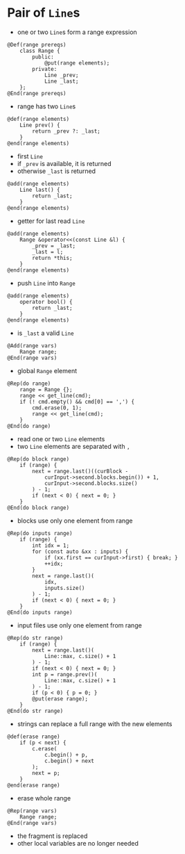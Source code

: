 # Pair of `Line`s
* one or two `Line`s form a range expression

```
@Def(range prereqs)
	class Range {
		public:
			@put(range elements);
		private:
			Line _prev;
			Line _last;
	};
@End(range prereqs)
```
* range has two `Line`s

```
@def(range elements)
	Line prev() {
		return _prev ?: _last;
	}
@end(range elements)
```
* first `Line`
* if `_prev` is available, it is returned
* otherwise `_last` is returned

```
@add(range elements)
	Line last() {
		return _last;
	}
@end(range elements)
```
* getter for last read `Line`

```
@add(range elements)
	Range &operator<<(const Line &l) {
		_prev = _last;
		_last = l;
		return *this;
	}
@end(range elements)
```
* push `Line` into `Range`

```
@add(range elements)
	operator bool() {
		return _last;
	}
@end(range elements)
```
* is `_last` a valid `Line`

```
@Add(range vars)
	Range range;
@End(range vars)
```
* global `Range` element

```
@Rep(do range)
	range = Range {};
	range << get_line(cmd);
	if (! cmd.empty() && cmd[0] == ',') {
		cmd.erase(0, 1);
		range << get_line(cmd);
	}
@End(do range)
```
* read one or two `Line` elements
* two `Line` elements are separated with `,`

```
@Rep(do block range)
	if (range) {
		next = range.last()((curBlock -
			curInput->second.blocks.begin()) + 1,
			curInput->second.blocks.size()
		) - 1;
		if (next < 0) { next = 0; }
	}
@End(do block range)
```
* blocks use only one element from range

```
@Rep(do inputs range)
	if (range) {
		int idx = 1;
		for (const auto &xx : inputs) {
			if (xx.first == curInput->first) { break; }
			++idx;
		}
		next = range.last()(
			idx,
			inputs.size()
		) - 1;
		if (next < 0) { next = 0; }
	}
@End(do inputs range)
```
* input files use only one element from range

```
@Rep(do str range)
	if (range) {
		next = range.last()(
			Line::max, c.size() + 1
		) - 1;
		if (next < 0) { next = 0; }
		int p = range.prev()(
			Line::max, c.size() + 1
		) - 1;
		if (p < 0) { p = 0; }
		@put(erase range);
	}
@End(do str range)
```
* strings can replace a full range with the new elements

```
@def(erase range)
	if (p < next) {
		c.erase(
			c.begin() + p,
			c.begin() + next
		);
		next = p;
	}
@end(erase range)
```
* erase whole range

```
@Rep(range vars)
	Range range;
@End(range vars)
```
* the fragment is replaced
* other local variables are no longer needed

